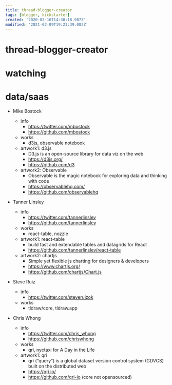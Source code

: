 ```yaml
---
title: thread-blogger-creator
tags: [blogger, kickstarter]
created: '2020-02-16T14:30:18.987Z'
modified: '2021-02-09T19:23:39.082Z'
---
```


# thread-blogger-creator

# watching

# data/saas
- Mike Bostock
  - info
    - https://twitter.com/mbostock
    - https://github.com/mbostock
  - works
    - d3js, observable notebook
  - artwork1: d3.js
    - D3.js is an open-source library for data viz on the web
    - https://d3js.org/
    - https://github.com/d3 
  - artwork2: Observable
    - Observable is the magic notebook for exploring data and thinking with code
    - https://observablehq.com/
    - https://github.com/observablehq

- Tanner Linsley
  - info
    - https://twitter.com/tannerlinsley
    - https://github.com/tannerlinsley
  - works
    - react-table, nozzle
  - artwork1: react-table
    - build fast and extendable tables and datagrids for React
    - https://github.com/tannerlinsley/react-table
  - artwork2: chartjs
    - Simple yet flexible js charting for designers & developers
    - https://www.chartjs.org/
    - https://github.com/chartjs/Chart.js

- Steve Ruiz
  - info
    - https://twitter.com/steveruizok
  - works
    - tldraw/core, tldraw.app

- Chris Whong
  - info
    - https://twitter.com/chris_whong
    - https://github.com/chriswhong
  - works
    - qri, nyctaxi for A Day in the Life
  - artwork1: qri
    - qri (“query”) is a global dataset version control system (GDVCS) built on the distributed web
    - https://qri.io/
    - https://github.com/qri-io (core not opensourced)
